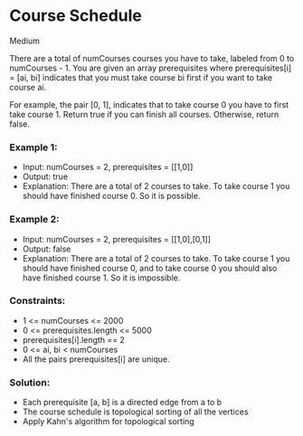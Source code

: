 # Course Schedule
Medium

There are a total of numCourses courses you have to take, labeled from 0 to numCourses - 1. You are given an array prerequisites where prerequisites[i] = [ai, bi] indicates that you must take course bi first if you want to take course ai.

For example, the pair [0, 1], indicates that to take course 0 you have to first take course 1.
Return true if you can finish all courses. Otherwise, return false.
 
### Example 1:

- Input: numCourses = 2, prerequisites = [[1,0]]
- Output: true
- Explanation: There are a total of 2 courses to take. To take course 1 you should have finished course 0. So it is possible.

### Example 2:

- Input: numCourses = 2, prerequisites = [[1,0],[0,1]]
- Output: false
- Explanation: There are a total of 2 courses to take. To take course 1 you should have finished course 0, and to take course 0 you should also have finished course 1. So it is impossible.
 

### Constraints:

- 1 <= numCourses <= 2000
- 0 <= prerequisites.length <= 5000
- prerequisites[i].length == 2
- 0 <= ai, bi < numCourses
- All the pairs prerequisites[i] are unique.

### Solution:
- Each prerequisite [a, b] is a directed edge from a to b
- The course schedule is topological sorting of all the vertices
- Apply Kahn's algorithm for topological sorting